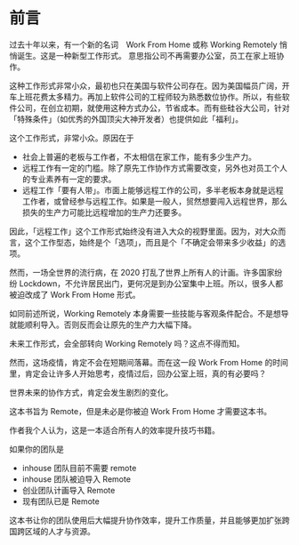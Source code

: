 # 前言

过去十年以来，有一个新的名词　Work From Home 或称 Working Remotely 悄悄诞生。这是一种新型工作形式。
意思指公司不再需要办公室，员工在家上班协作。

这种工作形式非常小众，最初也只在美国与软件公司存在。因为美国幅员广阔，开车上班花费太多精力。再加上软件公司的工程师较为熟悉数位协作。所以，有些软件公司，在创立初期，就使用这种方式办公，节省成本。而有些硅谷大公司，针对「特殊条件」（如优秀的外国顶尖大神开发者）也提供如此「福利」。

这个工作形式，非常小众。原因在于

* 社会上普遍的老板与工作者，不太相信在家工作，能有多少生产力。
* 远程工作有一定的门槛。除了原先工作协作方式需要改变，另外也对员工个人的专业素养有一定的要求。
* 远程工作「要有人带」。市面上能够远程工作的公司，多半老板本身就是远程工作者，或曾经参与远程工作。如果是一般人，贸然想要闯入远程世界，那么损失的生产力可能比远程增加的生产力还要多。

因此，「远程工作」这个工作形式始终没有进入大众的视野里面。因为，对大众而言，这个工作型态，始终是个「选项」，而且是个「不确定会带来多少收益」的选项。

然而，一场全世界的流行病，在 2020 打乱了世界上所有人的计画。许多国家纷纷 Lockdown，不允许居民出门，更何况是到办公室集中上班。所以，很多人都被迫改成了 Work From Home 形式。

如同前述所说，Working Remotely 本身需要一些技能与客观条件配合。不是想导就能顺利导入。否则反而会让原先的生产力大幅下降。

未来工作形式，会全部转向 Working Remotely 吗？这点不得而知。

然而，这场疫情，肯定不会在短期间落幕。而在这一段 Work From Home 的时间里，肯定会让许多人开始思考，疫情过后，回办公室上班，真的有必要吗？

世界未来的协作方式，肯定会发生剧烈的变化。

这本书旨为 Remote，但是未必是你被迫 Work From Home 才需要这本书。

作者我个人认为，这是一本适合所有人的效率提升技巧书籍。

如果你的团队是

* inhouse 团队目前不需要 remote
* inhouse 团队被迫导入 Remote
* 创业团队计画导入 Remote
* 现有团队已是 Remote

这本书让你的团队使用后大幅提升协作效率，提升工作质量，并且能够更加扩张跨国跨区域的人才与资源。
